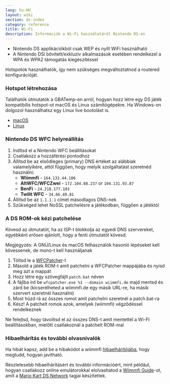 ```yaml
---
lang: hu-HU
layout: wiki
section: ds-index
category: reference
title: Wi-Fi
description: Információk a Wi-Fi használatáról Nintendo DS-en
---
```


- Nintendo DS applikációkból csak WEP és nyílt WiFi használható
- A Nintendo DSi bővített/exkluzív alkalmazások esetében rendelkezel a WPA és WPA2 támogatás kiegészítéssel

Hotspotok használhatók, így nem szükséges megváltoztatnod a routered konfigurációját.

### Hotspot létrehozása
Találhatók útmutatók a GBATemp-en arról, hogyan hozz létre egy DS játék kompatibilis hotspot-ot macOS és Linux számítógépekre. Ha Windows-on dolgozol használhatsz egy Linux live bootolást is.
- [macOS](https://gbatemp.net/threads/571658)
- [Linux](https://gbatemp.net/threads/543283)

### Nintendo DS WFC helyreállítás
1. Indítsd el a Nintendo WFC beállításokat
1. Csatlakozz a hozzáférési pontodhoz
1. Állítsd be az elsődleges (primary) DNS értéket az alábbiak valamelyikére, attól függően, hogy melyik szolgáltatást szeretnéd használni:
   - **Wiimmfi** - `164.132.44.106`
   - **AltWFC/WFCZwei** - `172.104.88.237` or `104.131.93.87`
   - **BenFi** - `24.218.177.103`
   - **Twilit WFC** - `34.66.49.81`
1. Állítsd be az `1.1.1.1` címet másodlagos DNS-nek
1. Szükséged lehet NoSSL patchelésre a játékodban, függően a játéktól

### A DS ROM-ok kézi patchelése
Kövesd az útmutatót, ha az ISP-t blokkolja az egyedi DNS szervereket, egyébként *erősen* ajánlott, hogy a fenti útmutatót kövesd.

Megjegyzés: A GNU/Linux és macOS felhasználók hasonló lépéseket kell kövessenek, de mono-t kell használjanak

1. Töltsd le a [WFCPatcher](https://github.com/AdmiralCurtiss/WfcPatcher/releases)-t
1. Másold a játék ROM-t amit patchelni a WFCPatcher mappájába és nyisd meg azt a mappát
1. Hozz létre egy szövegfájlt `patch.bat` néven
1. A fájlba írd be `wfcpatcher.exe %1 --domain wiimmfi.de` majd mentsd és zárd be (kicserélheted a wiimmfi.de egy másik URL-re, ha másik szervert szeretnél használni)
1. Most húzd rá az összes romot amit patchelni szeretnél a patch.bat-ra
1. Kész! A patchelt romok azok, amelyek (wiimmfi) végződéssel rendelkeznek

Ne felejtsd, hogy távolítsd el az összes DNS-t amit mentettél a Wi-FI beállításokban, mielőtt csatlakoznál a patchelt ROM-mal

### Hibaelhárítás és további olvasnivalók
Ha hibát kapsz, add be a hibakódot a wiimmfi [hibaelhárítójába](https://wiimmfi.de/error), hogy megtudd, hogyan javítható.

Részletesebb hibaelhárításért és további információért, mint például, hogyan csatlakozz online emulátorokkal elolvashatod a [Wiimmfi Guide](https://docs.google.com/document/d/1f3PChwQig40UaiPXlh-Gi5CggGiBPzyrpiecLZlT8ZE/edit?usp=sharing)-ot, amit a [Mario Kart DS Network](https://discord.gg/pa9bea6) tagjai készítettek.
